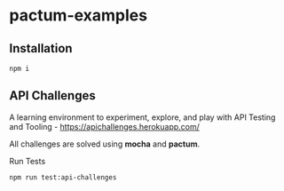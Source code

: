 # pactum-examples

## Installation

```shell
npm i
```

## API Challenges

A learning environment to experiment, explore, and play with API Testing and Tooling - https://apichallenges.herokuapp.com/

All challenges are solved using **mocha** and **pactum**.

Run Tests

```shell
npm run test:api-challenges
```